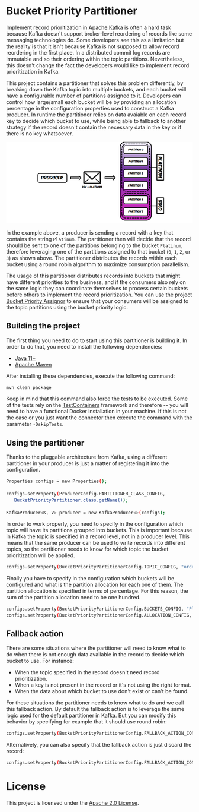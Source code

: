 # Bucket Priority Partitioner

Implement record prioritization in [Apache Kafka](https://kafka.apache.org) is often a hard task because Kafka doesn't support broker-level reordering of records like some messaging technologies do.
Some developers see this as a limitation but the reality is that it isn't because Kafka is not supposed to allow record reordering in the first place.
In a distributed commit log records are immutable and so their ordering within the topic partitions.
Nevertheless, this doesn't change the fact the developers would like to implement record prioritization in Kafka.

This project contains a partitioner that solves this problem differently, by breaking down the Kafka topic into multiple buckets, and each bucket will have a configurable number of partitions assigned to it.
Developers can control how large/small each bucket will be by providing an allocation percentage in the configuration properties used to construct a Kafka producer.
In runtime the partitioner relies on data avaiable on each record key to decide which bucket to use, while being able to fallback to another strategy if the record doesn't contain the necessary data in the key or if there is no key whatsoever.

![High Level Overview](images/high-level-overview.png)

In the example above, a producer is sending a record with a key that contains the string `Platinum`.
The partitioner then will decide that the record should be sent to one of the partitions belonging to the bucket `Platinum`, therefore leveraging one of the partitions assigned to that bucket (`0`, `1`, `2`, or `3`) as shown above.
The partitioner distributes the records within each bucket using a round robin algorithm to maximize consumption parallelism.

The usage of this partitioner distributes records into buckets that might have different priorities to the business, and if the consumers also rely on the same logic they can coordinate themselves to process certain buckets before others to implement the record prioritization.
You can use the project [Bucket Priority Assignor](https://github.com/riferrei/bucket-priority-assignor) to ensure that your consumers will be assigned to the topic partitions using the bucket priority logic.

## Building the project

The first thing you need to do to start using this partitioner is building it. In order to do that, you need to install the following dependencies:

- [Java 11+](https://openjdk.java.net/)
- [Apache Maven](https://maven.apache.org/)

After installing these dependencies, execute the following command:

```bash
mvn clean package
```

Keep in mind that this command also force the tests to be executed. Some of the tests rely on the [TestContainers](https://www.testcontainers.org/) framework and therefore -- you will need to have a functional Docker installation in your machine.
If this is not the case or you just want the connector then execute the command with the parameter `-DskipTests`.

## Using the partitioner

Thanks to the pluggable architecture from Kafka, using a different partitioner in your producer is just a matter of registering it into the configuration.

```bash
Properties configs = new Properties();

configs.setProperty(ProducerConfig.PARTITIONER_CLASS_CONFIG,
   BucketPriorityPartitioner.class.getName());

KafkaProducer<K, V> producer = new KafkaProducer<>(configs);
```

In order to work properly, you need to specify in the configuration which topic will have its partitions grouped into buckets.
This is important because in Kafka the topic is specified in a record level, not in a producer level.
This means that the same producer can be used to write records into different topics, so the partitioner needs to know for which topic the bucket prioritization will be applied.


```bash
configs.setProperty(BucketPriorityPartitionerConfig.TOPIC_CONFIG, "orders");
```

Finally you have to specify in the configuration which buckets will be configured and what is the partition allocation for each one of them.
The partition allocation is specified in terms of percentage.
For this reason, the sum of the partition allocation need to be one hundred.


```bash
configs.setProperty(BucketPriorityPartitionerConfig.BUCKETS_CONFIG, "Platinum, Gold");
configs.setProperty(BucketPriorityPartitionerConfig.ALLOCATION_CONFIG, "70, 30");
```

## Fallback action

There are some situations where the partitioner will need to know what to do when there is not enough data available in the record to decide which bucket to use. For instance:

* When the topic specified in the record doesn't need record prioritization.
* When a key is not present in the record or it's not using the right format.
* When the data about which bucket to use don't exist or can't be found.

For these situations the partitioner needs to know what to do and we call this fallback action.
By default the fallback action is to leverage the same logic used for the default partitioner in Kafka.
But you can modify this behavior by specifying for example that it should use round robin:

```bash
configs.setProperty(BucketPriorityPartitionerConfig.FALLBACK_ACTION_CONFIG, "RoundRobin");
```

Alternatively, you can also specify that the fallback action is just discard the record:

```bash
configs.setProperty(BucketPriorityPartitionerConfig.FALLBACK_ACTION_CONFIG, "Discard");
```

# License

This project is licensed under the [Apache 2.0 License](./LICENSE).
